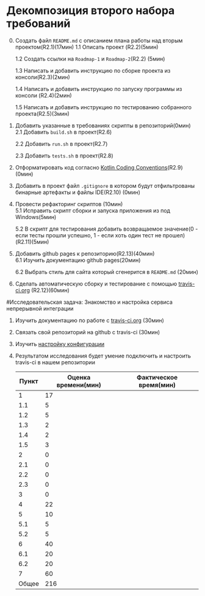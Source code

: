 # Декомпозиция второго набора требований
 0. Создать файл `README.md` с описанием плана работы над вторым проектом(R2.1)(17мин) 
    1.1 Описать проект (R2.2)(5мин) 
 
    1.2 Создать ссылки на `Roadmap-1` и `Roadmap-2`(R2.2) (5мин) 

    1.3 Написать и добавить инструкцию по сборке проекта из консоли(R2.3)(2мин)   
 
    1.4 Написать и добавить инструкцию по запуску программы из консоли (R2.4)(2мин)  
 
    1.5 Написать и добавить инструкцию по тестированию собранного проекта(R2.5)(3мин)   
    
 0. Добавить указанные в требованиях скрипты в репозиторий(0мин) 
    2.1 Добавить `build.sh` в проект(R2.6)  
    
    2.2 Добавить `run.sh` в проект(R2.7)  
    
    2.3 Добавить `tests.sh` в проект(R2.8)   
    
 0. Отформатировать код согласно  [Kotlin Coding Conventions](https://kotlinlang.org/docs/reference/coding-conventions.html)(R2.9) (0мин)  
 
 0. Добавить в проект  файл `.gitignore` в котором будут отфильтрованы бинарные артефакты и файлы IDE(R2.10) (0мин)
 
 0. Провести рефакторинг скриптов (10мин)   
    5.1 Исправить скрипт сборки  и запуска приложения из под Windows(5мин)    
   
    5.2 В скрипт для тестирования добавить возвращаемое значение(0 - если тесты прошли успешно, 1 - если хоть один тест не прошел)(R2.11)(5мин)  
    
 0. Добавить github pages к репозиторию(R2.13)(40мин)  
    6.1 Изучить документацию github pages(20мин)  
   
    6.2 Выбрать стиль для сайта который сгенерится в `README.md` (20мин)
 
 0. Сделать автоматическую сборку и тестирование с помощью [travis-ci.org](https://blog.travis-ci.com/2019-05-30-setting-up-a-ci-cd-process-on-github) (R2.12)(60мин)  
   
#Исследовательская задача: Знакомство и настройка сервиса непрерывной интеграции  
1. Изучить документацию по работе с  [travis-ci.org](https://blog.travis-ci.com/2019-05-30-setting-up-a-ci-cd-process-on-github) (30мин) 

2. Связать свой репозиторий на github с travis-ci (30мин)  

3. Изучить [настройку конфигурации](https://docs.travis-ci.com/user/customizing-the-build/)

4. Результатом исследования будет умение подключить  и настроить travis-ci  в нашем репозитории

   | Пункт | Оценка времени(мин) | Фактическое время(мин)|
   | --- | --- | --- |
   | 1  |  17  |  |
   | 1.1 | 5 |  |
   | 1.2 | 5 |  |
   | 1.3 | 2 |  |
   |  1.4  |  2 |  |
   | 1.5 | 3 |  |
   | 2 | 0 |  |
   |  2.1  |  0 |  |
   | 2.2 | 0 |  |
   | 2.3 | 0 |  |
   | 3 | 0 |  |
   |  4  |  22 |  |
   |  5  | 10 | |
   | 5.1 | 5 |  |
   | 5.2 | 5 |  |
   |  6  |  40 | |
   | 6.1 | 20 |  |
   | 6.2 | 20 |  |
   |  7  |  60 |  |
   | Общее | 216 |  | 
 
 
